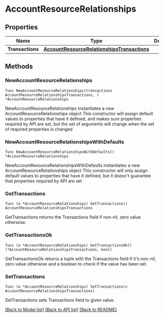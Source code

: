 # AccountResourceRelationships

## Properties

Name | Type | Description | Notes
------------ | ------------- | ------------- | -------------
**Transactions** | [**AccountResourceRelationshipsTransactions**](AccountResourceRelationshipsTransactions.md) |  | 

## Methods

### NewAccountResourceRelationships

`func NewAccountResourceRelationships(transactions AccountResourceRelationshipsTransactions, ) *AccountResourceRelationships`

NewAccountResourceRelationships instantiates a new AccountResourceRelationships object
This constructor will assign default values to properties that have it defined,
and makes sure properties required by API are set, but the set of arguments
will change when the set of required properties is changed

### NewAccountResourceRelationshipsWithDefaults

`func NewAccountResourceRelationshipsWithDefaults() *AccountResourceRelationships`

NewAccountResourceRelationshipsWithDefaults instantiates a new AccountResourceRelationships object
This constructor will only assign default values to properties that have it defined,
but it doesn't guarantee that properties required by API are set

### GetTransactions

`func (o *AccountResourceRelationships) GetTransactions() AccountResourceRelationshipsTransactions`

GetTransactions returns the Transactions field if non-nil, zero value otherwise.

### GetTransactionsOk

`func (o *AccountResourceRelationships) GetTransactionsOk() (*AccountResourceRelationshipsTransactions, bool)`

GetTransactionsOk returns a tuple with the Transactions field if it's non-nil, zero value otherwise
and a boolean to check if the value has been set.

### SetTransactions

`func (o *AccountResourceRelationships) SetTransactions(v AccountResourceRelationshipsTransactions)`

SetTransactions sets Transactions field to given value.



[[Back to Model list]](../README.md#documentation-for-models) [[Back to API list]](../README.md#documentation-for-api-endpoints) [[Back to README]](../README.md)


